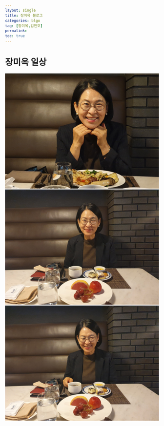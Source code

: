 ```yaml
---
layout: single
title: 장미옥 블로그
categories: blgo
tag: [장미옥,김천호]
permalink: 
toc: true
---
```


# 장미옥 일상
![1](/assets/images/20220908_113748.jpg)
![2](/assets/images/20220908_121112.jpg)
![3](/assets/images/20220908_121114.jpg)